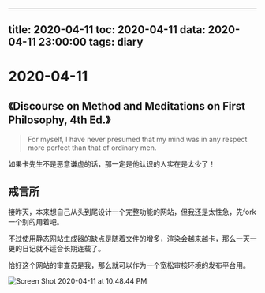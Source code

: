 
---
title: 2020-04-11
toc: 2020-04-11
data: 2020-04-11 23:00:00
tags: diary
---


# 2020-04-11

## 《Discourse on Method and Meditations on First Philosophy, 4th Ed.》

> For myself, I have never presumed that my mind was in any respect more perfect than that of ordinary men.

如果卡先生不是恶意谦虚的话，那一定是他认识的人实在是太少了！

## 戒言所

接昨天，本来想自己从头到尾设计一个完整功能的网站，但我还是太性急，先fork 一个别的用着吧。

不过使用静态网站生成器的缺点是随着文件的增多，渲染会越来越卡，那么一天一更的日记就不适合长期连载了。

恰好这个网站的审查员是我，那么就可以作为一个宽松审核环境的发布平台用。



![Screen Shot 2020-04-11 at 10.48.44 PM](https://tva1.sinaimg.cn/large/007S8ZIlly1gdq7qlc5m9j30zy0u0u10.jpg)

  
